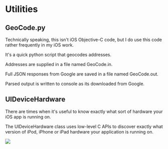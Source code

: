 Utilities
=========

GeoCode.py
---------- 

Technically speaking, this isn't iOS Objective-C code, but I do use this code rather frequently in my iOS work.

It's a quick python script that geocodes addresses. 

Addresses are supplied in a file named GeoCode.in.

Full JSON responses from Google are saved in a file named GeoCode.out. 

Parsed output is written to console as its downloaded from Google.

UIDeviceHardware
----------------

There are times when it's useful to know exactly what sort of hardware your iOS app is running on. 

The UIDeviceHardware class uses low-level C APIs to discover exactly what version of iPod, iPhone
or iPad hardware your application is running on.

[![](http://farm6.static.flickr.com/5303/5607820823_e0f6546f0e_z.jpg)](http://farm6.static.flickr.com/5303/5607820823_e0f6546f0e_z.jpg)
